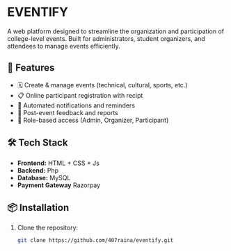 # EVENTIFY

A web platform designed to streamline the organization and participation of college-level events. Built for administrators, student organizers, and attendees to manage events efficiently.

## 🚀 Features

- 🗓️ Create & manage events (technical, cultural, sports, etc.)
- 📋 Online participant registration with recipt
- 🔔 Automated notifications and reminders
- 🧾 Post-event feedback and reports
- 👥 Role-based access (Admin, Organizer, Participant)

## 🛠️ Tech Stack

- **Frontend:** HTML + CSS + Js
- **Backend:** Php 
- **Database:** MySQL
- **Payment Gateway** Razorpay
  
## 📦 Installation

1. Clone the repository:
   ```bash
   git clone https://github.com/407raina/eventify.git
